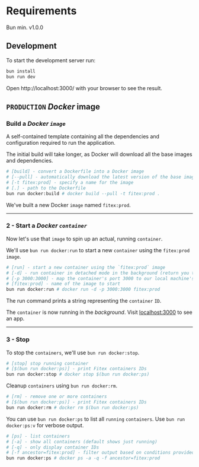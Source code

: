 # Requirements

Bun min. v1.0.0

## Development

To start the development server run:

```bash
bun install
bun run dev
```

Open http://localhost:3000/ with your browser to see the result.

## `PRODUCTION` *Docker* image

### Build a ***Docker `image`***

A self-contained template containing all the dependencies and configuration required to run the application.

The initial build will take longer, as Docker will download all the base images and dependencies.

```bash
# [build] - convert a Dockerfile into a Docker image
# [--pull] - automatically download the latest version of the base image (oven/bun)
# [-t fitex:prod] - specify a name for the image
# [.] - path to the Dockerfile
bun run docker:build # docker build --pull -t fitex:prod .
```

We've built a new Docker `image` named `fitex:prod`.
___

### 2 - Start a ***Docker `container`***

Now let's use that `image` to spin up an actual, running `container`.

We'll use `bun run docker:run` to start a new `container` using the `fitex:prod` `image`.

```bash
# [run] - start a new container using the `fitex:prod` image
# [-d] - run container in detached mode in the background (return you to the terminal prompt)
# [-p 3000:3000] - map the container's port 3000 to our local machine's port 3000
# [fitex:prod] - name of the image to start
bun run docker:run # docker run -d -p 3000:3000 fitex:prod
```

The run command prints a string representing the `container` `ID`.

The `container` is now running in the *background*. Visit [localhost:3000](localhost:3000) to see an app.
___


### 3 - Stop

To stop the `containers`, we'll use `bun run docker:stop`.

```bash
# [stop] stop running container
# [$(bun run docker:ps)] - print Fitex containers IDs
bun run docker:stop # docker stop $(bun run docker:ps)
```

Cleanup `containers` using `bun run docker:rm`.

```bash
# [rm] - remove one or more containers
# [$(bun run docker:ps)] - print Fitex containers IDs
bun run docker:rm # docker rm $(bun run docker:ps)
```

You can use `bun run docker:ps` to list all `running` `containers`. Use `bun run docker:ps:v` for verbose output.

```bash
# [ps] - list containers
# [-a] - show all containers (default shows just running)
# [-q] - only display container IDs
# [-f ancestor=fitex:prod] - filter output based on conditions provided
bun run docker:ps # docker ps -a -q -f ancestor=fitex:prod
```